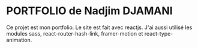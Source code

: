 # PORTFOLIO de Nadjim DJAMANI

Ce projet est mon portfolio. Le site est fait avec reactjs.
J'ai aussi utilisé les modules sass, react-router-hash-link, framer-motion et react-type-animation.



